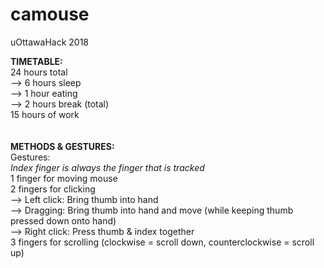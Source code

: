 # camouse
uOttawaHack 2018

**TIMETABLE:**<br/>
24 hours total<br/>
--> 6 hours sleep<br/>
--> 1 hour eating<br/>
--> 2 hours break (total)<br/>
15 hours of work<br/>
<br/>
<br/>
**METHODS & GESTURES:**<br/>
Gestures:<br/>
_Index finger is always the finger that is tracked_ <br/>
1 finger for moving mouse<br/>
2 fingers for clicking<br/>
--> Left click: Bring thumb into hand<br/>
  --> Dragging: Bring thumb into hand and move (while keeping thumb pressed down onto hand)<br/>
--> Right click: Press thumb & index together<br/>
3 fingers for scrolling (clockwise = scroll down, counterclockwise = scroll up)<br/>
